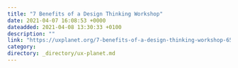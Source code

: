 ```yaml
---
title: "7 Benefits of a Design Thinking Workshop"
date: 2021-04-07 16:08:53 +0000
dateadded: 2021-04-08 13:30:33 +0100
description: ""
link: "https://uxplanet.org/7-benefits-of-a-design-thinking-workshop-65a078380fa6?source=rss----819cc2aaeee0---4"
category:
directory: _directory/ux-planet.md
---
```

